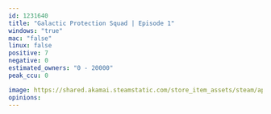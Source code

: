 ```yaml
---
id: 1231640
title: "Galactic Protection Squad | Episode 1"
windows: "true"
mac: "false"
linux: false
positive: 7
negative: 0
estimated_owners: "0 - 20000"
peak_ccu: 0

image: https://shared.akamai.steamstatic.com/store_item_assets/steam/apps/1231640/header.jpg?t=1643833469
opinions:
---
```

